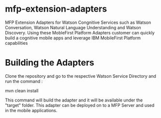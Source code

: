 # mfp-extension-adapters

MFP Extension Adapters for Watson Congnitive Services such as Watson Conversation, Watson Natural Language Understanding and Watson Discovery. Using these MobleFirst Platform Adapters customer can quickly build a cognitive mobile apps and leverage IBM MobileFirst Platform capabilities

# Building the Adapters

Clone the repository and go to the respective Watson Service Directory and run the command :

mvn clean install

This command will build the adapter and it will be available under the "target" folder. This adapter
can be deployed on to a MFP Server and used in the mobile applications.

